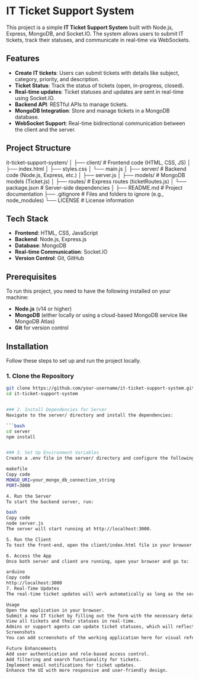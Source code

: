# IT Ticket Support System

This project is a simple **IT Ticket Support System** built with Node.js, Express, MongoDB, and Socket.IO. The system allows users to submit IT tickets, track their statuses, and communicate in real-time via WebSockets.

## Features

- **Create IT tickets**: Users can submit tickets with details like subject, category, priority, and description.
- **Ticket Status**: Track the status of tickets (open, in-progress, closed).
- **Real-time updates**: Ticket statuses and updates are sent in real-time using Socket.IO.
- **Backend API**: RESTful APIs to manage tickets.
- **MongoDB Integration**: Store and manage tickets in a MongoDB database.
- **WebSocket Support**: Real-time bidirectional communication between the client and the server.

## Project Structure

it-ticket-support-system/ │ ├── client/ # Frontend code (HTML, CSS, JS) │ ├── index.html │ ├── styles.css │ └── main.js │ ├── server/ # Backend code (Node.js, Express, etc.) │ ├── server.js │ ├── models/ # MongoDB models (Ticket.js) │ ├── routes/ # Express routes (ticketRoutes.js) │ └── package.json # Server-side dependencies │ ├── README.md # Project documentation ├── .gitignore # Files and folders to ignore (e.g., node_modules) └── LICENSE # License information


## Tech Stack

- **Frontend**: HTML, CSS, JavaScript
- **Backend**: Node.js, Express.js
- **Database**: MongoDB
- **Real-time Communication**: Socket.IO
- **Version Control**: Git, GitHub

## Prerequisites

To run this project, you need to have the following installed on your machine:

- **Node.js** (v14 or higher)
- **MongoDB** (either locally or using a cloud-based MongoDB service like MongoDB Atlas)
- **Git** for version control

## Installation

Follow these steps to set up and run the project locally.

### 1. Clone the Repository

```bash
git clone https://github.com/your-username/it-ticket-support-system.git
cd it-ticket-support-system


### 2. Install Dependencies for Server
Navigate to the server/ directory and install the dependencies:

```bash
cd server
npm install


### 3. Set Up Environment Variables
Create a .env file in the server/ directory and configure the following environment variables:

makefile
Copy code
MONGO_URI=your_mongo_db_connection_string
PORT=3000

4. Run the Server
To start the backend server, run:

bash
Copy code
node server.js
The server will start running at http://localhost:3000.

5. Run the Client
To test the front-end, open the client/index.html file in your browser.

6. Access the App
Once both server and client are running, open your browser and go to:

arduino
Copy code
http://localhost:3000
7. Real-Time Updates
The real-time ticket updates will work automatically as long as the server and client are running.

Usage
Open the application in your browser.
Submit a new IT ticket by filling out the form with the necessary details.
View all tickets and their statuses in real-time.
Admins or support agents can update ticket statuses, which will reflect instantly for all users.
Screenshots
You can add screenshots of the working application here for visual reference.

Future Enhancements
Add user authentication and role-based access control.
Add filtering and search functionality for tickets.
Implement email notifications for ticket updates.
Enhance the UI with more responsive and user-friendly design.
